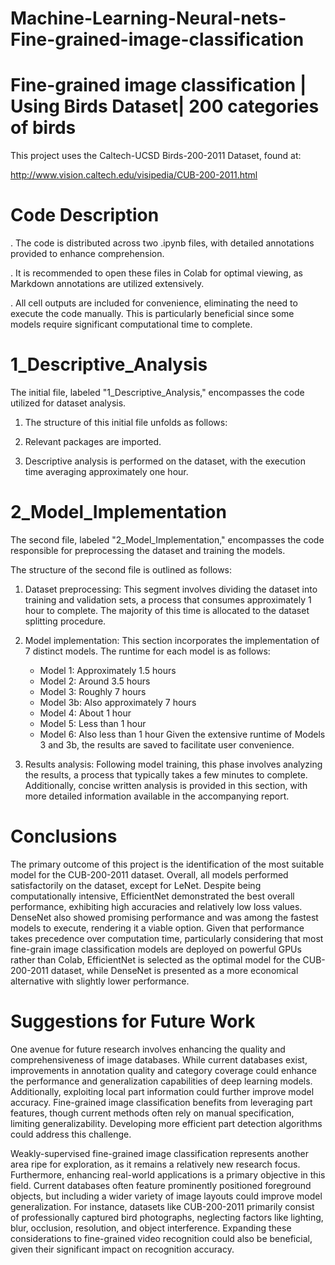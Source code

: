 # Machine-Learning-Neural-nets-Fine-grained-image-classification

# Fine-grained image classification | Using Birds Dataset| 200 categories of birds
This project uses the Caltech-UCSD Birds-200-2011 Dataset, found at:

http://www.vision.caltech.edu/visipedia/CUB-200-2011.html

# Code Description 
. The code is distributed across two .ipynb files, with detailed annotations provided to enhance comprehension.

. It is recommended to open these files in Colab for optimal viewing, as Markdown annotations are utilized extensively.

. All cell outputs are included for convenience, eliminating the need to execute the code manually. This is particularly beneficial since some models require significant computational time to complete.

# 1_Descriptive_Analysis
The initial file, labeled "1_Descriptive_Analysis," encompasses the code utilized for dataset analysis.

1. The structure of this initial file unfolds as follows:

2. Relevant packages are imported.
   
3. Descriptive analysis is performed on the dataset, with the execution time averaging approximately one hour.

# 2_Model_Implementation
The second file, labeled "2_Model_Implementation," encompasses the code responsible for preprocessing the dataset and training the models.

The structure of the second file is outlined as follows:

1. Dataset preprocessing: This segment involves dividing the dataset into training and validation sets, a process that consumes approximately 1 hour to complete. The majority of this time is allocated to the dataset splitting procedure.
2. Model implementation: This section incorporates the implementation of 7 distinct models. The runtime for each model is as follows:
   - Model 1: Approximately 1.5 hours
   - Model 2: Around 3.5 hours
   - Model 3: Roughly 7 hours
   - Model 3b: Also approximately 7 hours
   - Model 4: About 1 hour
   - Model 5: Less than 1 hour
   - Model 6: Also less than 1 hour
     Given the extensive runtime of Models 3 and 3b, the results are saved to facilitate user convenience.
     
3. Results analysis: Following model training, this phase involves analyzing the results, a process that typically takes a few minutes to complete. Additionally, concise written analysis is provided in this section, with more detailed information available in the accompanying report.

# Conclusions
The primary outcome of this project is the identification of the most suitable model for the CUB-200-2011 dataset. Overall, all models performed satisfactorily on the dataset, except for LeNet. Despite being computationally intensive, EfficientNet demonstrated the best overall performance, exhibiting high accuracies and relatively low loss values. DenseNet also showed promising performance and was among the fastest models to execute, rendering it a viable option. Given that performance takes precedence over computation time, particularly considering that most fine-grain image classification models are deployed on powerful GPUs rather than Colab, EfficientNet is selected as the optimal model for the CUB-200-2011 dataset, while DenseNet is presented as a more economical alternative with slightly lower performance.

# Suggestions for Future Work
One avenue for future research involves enhancing the quality and comprehensiveness of image databases. While current databases exist, improvements in annotation quality and category coverage could enhance the performance and generalization capabilities of deep learning models. Additionally, exploiting local part information could further improve model accuracy. Fine-grained image classification benefits from leveraging part features, though current methods often rely on manual specification, limiting generalizability. Developing more efficient part detection algorithms could address this challenge.

Weakly-supervised fine-grained image classification represents another area ripe for exploration, as it remains a relatively new research focus. Furthermore, enhancing real-world applications is a primary objective in this field. Current databases often feature prominently positioned foreground objects, but including a wider variety of image layouts could improve model generalization. For instance, datasets like CUB-200-2011 primarily consist of professionally captured bird photographs, neglecting factors like lighting, blur, occlusion, resolution, and object interference. Expanding these considerations to fine-grained video recognition could also be beneficial, given their significant impact on recognition accuracy.

